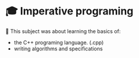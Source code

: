  # 🎓 Imperative programing
📘 This subject was about learning the basics of:
 - the C++ programing language. (.cpp)
 - writing algorithms and specifications
